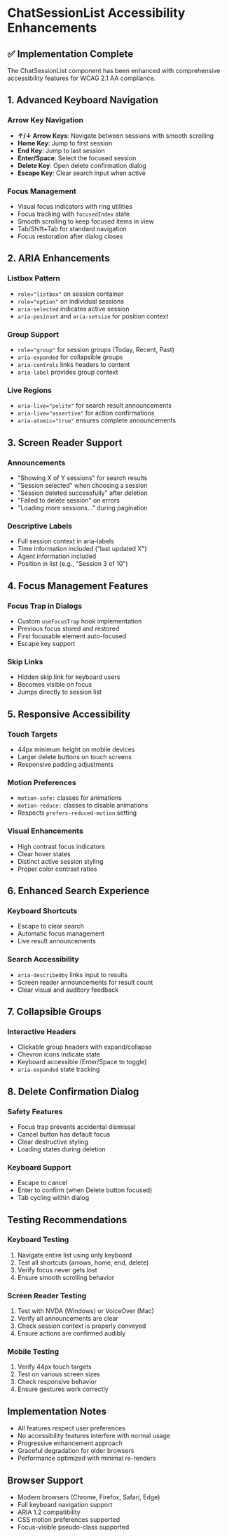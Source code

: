 # ChatSessionList Accessibility Enhancements

## ✅ Implementation Complete

The ChatSessionList component has been enhanced with comprehensive accessibility features for WCAG 2.1 AA compliance.

## 1. Advanced Keyboard Navigation

### Arrow Key Navigation
- **↑/↓ Arrow Keys**: Navigate between sessions with smooth scrolling
- **Home Key**: Jump to first session
- **End Key**: Jump to last session
- **Enter/Space**: Select the focused session
- **Delete Key**: Open delete confirmation dialog
- **Escape Key**: Clear search input when active

### Focus Management
- Visual focus indicators with ring utilities
- Focus tracking with `focusedIndex` state
- Smooth scrolling to keep focused items in view
- Tab/Shift+Tab for standard navigation
- Focus restoration after dialog closes

## 2. ARIA Enhancements

### Listbox Pattern
- `role="listbox"` on session container
- `role="option"` on individual sessions
- `aria-selected` indicates active session
- `aria-posinset` and `aria-setsize` for position context

### Group Support
- `role="group"` for session groups (Today, Recent, Past)
- `aria-expanded` for collapsible groups
- `aria-controls` links headers to content
- `aria-label` provides group context

### Live Regions
- `aria-live="polite"` for search result announcements
- `aria-live="assertive"` for action confirmations
- `aria-atomic="true"` ensures complete announcements

## 3. Screen Reader Support

### Announcements
- "Showing X of Y sessions" for search results
- "Session selected" when choosing a session
- "Session deleted successfully" after deletion
- "Failed to delete session" on errors
- "Loading more sessions..." during pagination

### Descriptive Labels
- Full session context in aria-labels
- Time information included ("last updated X")
- Agent information included
- Position in list (e.g., "Session 3 of 10")

## 4. Focus Management Features

### Focus Trap in Dialogs
- Custom `useFocusTrap` hook implementation
- Previous focus stored and restored
- First focusable element auto-focused
- Escape key support

### Skip Links
- Hidden skip link for keyboard users
- Becomes visible on focus
- Jumps directly to session list

## 5. Responsive Accessibility

### Touch Targets
- 44px minimum height on mobile devices
- Larger delete buttons on touch screens
- Responsive padding adjustments

### Motion Preferences
- `motion-safe:` classes for animations
- `motion-reduce:` classes to disable animations
- Respects `prefers-reduced-motion` setting

### Visual Enhancements
- High contrast focus indicators
- Clear hover states
- Distinct active session styling
- Proper color contrast ratios

## 6. Enhanced Search Experience

### Keyboard Shortcuts
- Escape to clear search
- Automatic focus management
- Live result announcements

### Search Accessibility
- `aria-describedby` links input to results
- Screen reader announcements for result count
- Clear visual and auditory feedback

## 7. Collapsible Groups

### Interactive Headers
- Clickable group headers with expand/collapse
- Chevron icons indicate state
- Keyboard accessible (Enter/Space to toggle)
- `aria-expanded` state tracking

## 8. Delete Confirmation Dialog

### Safety Features
- Focus trap prevents accidental dismissal
- Cancel button has default focus
- Clear destructive styling
- Loading states during deletion

### Keyboard Support
- Escape to cancel
- Enter to confirm (when Delete button focused)
- Tab cycling within dialog

## Testing Recommendations

### Keyboard Testing
1. Navigate entire list using only keyboard
2. Test all shortcuts (arrows, home, end, delete)
3. Verify focus never gets lost
4. Ensure smooth scrolling behavior

### Screen Reader Testing
1. Test with NVDA (Windows) or VoiceOver (Mac)
2. Verify all announcements are clear
3. Check session context is properly conveyed
4. Ensure actions are confirmed audibly

### Mobile Testing
1. Verify 44px touch targets
2. Test on various screen sizes
3. Check responsive behavior
4. Ensure gestures work correctly

## Implementation Notes

- All features respect user preferences
- No accessibility features interfere with normal usage
- Progressive enhancement approach
- Graceful degradation for older browsers
- Performance optimized with minimal re-renders

## Browser Support

- Modern browsers (Chrome, Firefox, Safari, Edge)
- Full keyboard navigation support
- ARIA 1.2 compatibility
- CSS motion preferences supported
- Focus-visible pseudo-class supported